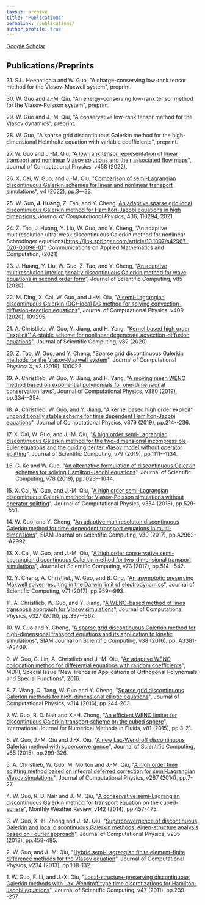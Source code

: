 ```yaml
---
layout: archive
title: "Publications"
permalink: /publications/
author_profile: true
---
```


[Google Scholar](https://scholar.google.com/citations?user=aXzbtQUAAAAJ&hl=en)

## Publications/Preprints

31\. S.L. Heenatigala and W. Guo, "A charge-conserving low-rank tensor method for the Vlasov–Maxwell system", preprint.
	
30\. W. Guo and J.-M. Qiu, "An energy-conserving low-rank tensor method for the Vlasov-Poisson system", preprint.
	
29\. W. Guo and J.-M. Qiu, "A conservative low-rank tensor method for the Vlasov dynamics", preprint.

	
28\. W. Guo, "A sparse grid discontinuous Galerkin method for the high-dimensional Helmholtz equation with variable coefficients",
preprint.

27\. W. Guo and J.-M. Qiu, “[A low rank tensor representation of linear transport and nonlinear Vlasov solutions and their associated flow maps](https://www.sciencedirect.com/science/article/pii/S0021999122001516)”, Journal of Computational Physics, v458 (2022).

26\. X. Cai, W. Guo, and J.-M. Qiu, "[Comparison of semi-Lagrangian discontinuous Galerkin schemes for linear and nonlinear transport simulations](https://link-springer-com.lib-e2.lib.ttu.edu/article/10.1007/s42967-020-00088-0)", v4 (2022), pp.3–-33.


25\. W. Guo, **J. Huang**, Z. Tao, and Y. Cheng. [An adaptive sparse grid local discontinuous Galerkin method for Hamilton-Jacobi equations in high dimensions](https://www.sciencedirect.com/science/article/pii/S0021999121001893), *Journal of Computational Physics*, 436, 110294, 2021.

24\. Z. Tao, J. Huang, Y. Liu, W. Guo, and Y. Cheng, “An adaptive multiresolution ultra-weak discontinuous Galerkin method for nonlinear Schrodinger equations(https://link.springer.com/article/10.1007/s42967-020-00096-0)”, Communications on Applied Mathematics and Computation, (2021)

23\. J. Huang, Y. Liu, W. Guo, Z. Tao, and Y. Cheng, “[An adaptive multiresolution interior penalty discontinuous Galerkin method for wave equations in second order form](https://link.springer.com/article/10.1007/s10915-020-01322-w)”, Journal of Scientific Computing, v85 (2020).


22\. M. Ding, X. Cai, W. Guo, and J.-M. Qiu, "[A semi-Lagrangian discontinuous Galerkin (DG)-local DG method for solving convection-diffusion-reaction equations](https://www.sciencedirect.com/science/article/pii/S0021999120300693)", Journal of Computational Physics, v409 (2020), 109295.


21\. A. Christlieb, W. Guo,  Y. Jiang, and H. Yang, "[Kernel based high order ``explicit'' A-stable scheme for nonlinear degenerate advection-diffusion equations](https://link.springer.com/article/10.1007/s10915-020-01152-w)", Journal of Scientific Computing, v82 (2020).

20\. Z. Tao, W. Guo, and Y. Cheng, "[Sparse grid discontinuous Galerkin methods for the Vlasov-Maxwell system](https://www.sciencedirect.com/science/article/pii/S2590055219300381)", Journal of Computational Physics: X, v3 (2019), 100022.

19\. A. Christlieb, W. Guo, Y. Jiang, and H. Yang, "[A moving mesh WENO method based on exponential polynomials for one-dimensional conservation laws](https://www.sciencedirect.com/science/article/pii/S0021999118308076)", Journal of Computational Physics, v380 (2019), pp.334--354.	

18\. A. Christlieb, W. Guo, and Y. Jiang, "[A kernel based high order  explicit'' unconditionally stable scheme for time dependent Hamilton-Jacobi equations](https://www.sciencedirect.com/science/article/pii/S0021999118307812)",  Journal of Computational Physics, v379 (2019), pp.214--236.

17\. X. Cai, W. Guo, and J.-M. Qiu, "[A high order semi-Lagrangian discontinuous Galerkin method for the two-dimensional incompressible Euler equations and the guiding center Vlasov model without operator splitting](https://link.springer.com/article/10.1007/s10915-018-0889-1)", Journal of Scientific Computing, v79 (2019), pp.1111--1134.

16. G. Ke and W. Guo, "[An alternative formulation of discontinuous Galerkin schemes for solving Hamilton-Jacobi equations](https://link.springer.com/article/10.1007/s10915-018-0794-7)",  Journal of Scientific Computing, v78 (2019), pp.1023--1044.


15\. X. Cai, W. Guo, and J.-M. Qiu, "[A high order semi-Lagrangian discontinuous Galerkin method for Vlasov-Poisson simulations without operator splitting](https://www.sciencedirect.com/science/article/pii/S002199911730815X)",  Journal of Computational Physics, v354 (2018), pp.529--551.

14\. W. Guo, and Y. Cheng, "[An adaptive multiresoluton discontinuous Galerkin method for time-dependent transport equations in multi-dimensions](https://epubs.siam.org/doi/abs/10.1137/16M1083190)",  SIAM Journal on Scientific Computing, v39 (2017), pp.A2962--A2992.

13\. X. Cai, W. Guo, and J.-M. Qiu, "[A high order conservative semi-Lagrangian discontinuous Galerkin method for two-dimensional transport simulations](https://link.springer.com/article/10.1007/s10915-017-0554-0)",  Journal of Scientific Computing, v73 (2017), pp.514--542.

12\. Y. Cheng, A. Christlieb, W. Guo, and B. Ong, "[An asymptotic preserving Maxwell solver resulting in the Darwin limit of electrodynamics](https://link.springer.com/article/10.1007/s10915-016-0328-0)", Journal of Scientific Computing, v71 (2017), pp.959--993.

11\. A. Christlieb, W. Guo, and Y. Jiang, "[A WENO-based method of lines transpose approach for Vlasov simulations](https://www.sciencedirect.com/science/article/pii/S0021999116304697)", Journal of Computational Physics, v327 (2016), pp.337--367.

10\. W. Guo and Y. Cheng, "[A sparse grid discontinuous Galerkin method for high-dimensional transport equations and its application to kinetic simulations](https://epubs.siam.org/doi/abs/10.1137/16M1060017)", SIAM Journal on Scientific Computing, v38 (2016), pp. A3381--A3409.

9\. W. Guo, G. Lin, A. Christlieb and J.-M. Qiu, "[An adaptive WENO collocation method for differential equations with random coefficients](http://www.mdpi.com/2227-7390/4/2/29)",  MDPI, Special Issue "New Trends in Applications of Orthogonal Polynomials and Special Functions", 2016. 

8\. Z. Wang, Q. Tang, W. Guo and Y. Cheng, "[Sparse grid discontinuous Galerkin methods for high-dimensional elliptic equations](http://arxiv.org/pdf/1508.07781v1.pdf)", Journal of Computational Physics, v314 (2016), pp.244-263.

7\. W. Guo, R. D. Nair and X.-H. Zhong, "[An efficient WENO limiter for discontinuous Galerkin transport scheme on the cubed sphere](http://onlinelibrary.wiley.com/doi/10.1002/fld.4171/full)",  International Journal for Numerical Methods in Fluids, v81 (2015), pp.3-21.

6\. W. Guo, J.-M. Qiu and J.-X. Qiu, "[A new Lax-Wendroff discontinuous Galerkin method with superconvergence](http://link.springer.com/article/10.1007/s10915-014-9968-0)",  Journal of Scientific Computing, v65 (2015), pp.299-326.	

5\. A. Christlieb, W. Guo, M. Morton and J.-M. Qiu, "[A high order time splitting method based on integral deferred correction
for semi-Lagrangian Vlasov simulations](http://arxiv.org/pdf/1310.6015v2.pdf)", Journal of Computational Physics, v267 (2014), pp.7-27.

4\. W. Guo, R. D. Nair and J.-M. Qiu, "[A conservative semi-Lagrangian discontinuous Galerkin method for transport equation on the cubed-sphere](http://journals.ametsoc.org/doi/abs/10.1175/MWR-D-13-00048.1)",  Monthly Weather Review, v142 (2014),  pp.457-475.

3\. W. Guo, X.-H. Zhong and J.-M. Qiu,  "[Superconvergence of discontinuous Galerkin and local discontinuous Galerkin methods: eigen-structure analysis based on Fourier approach](http://www.sciencedirect.com/science/article/pii/S0021999112006213)", Journal of Computational Physics, v235 (2013), pp.458-485.

2\. W. Guo, and J.-M. Qiu,  "[Hybrid semi-Lagrangian finite element-finite difference methods for the Vlasov equation](http://www.sciencedirect.com/science/article/pii/S0021999112005451)", Journal of Computational Physics, v234 (2013), pp.108-132.

1\. W. Guo, F. Li, and J.-X. Qiu, "[Local-structure-preserving discontinuous Galerkin methods with Lax-Wendroff type time discretizations for Hamilton-Jacobi equations](http://link.springer.com/article/10.1007/s10915-010-9434-6)",
 Journal of Scientific Computing, v47 (2011), pp.239--257.

